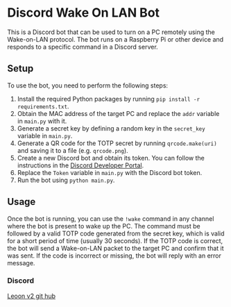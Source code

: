 # Discord Wake On LAN Bot

This is a Discord bot that can be used to turn on a PC remotely using the Wake-on-LAN protocol. The bot runs on a Raspberry Pi or other device and responds to a specific command in a Discord server.

## Setup

To use the bot, you need to perform the following steps:

1. Install the required Python packages by running `pip install -r requirements.txt`.
2. Obtain the MAC address of the target PC and replace the `addr` variable in `main.py` with it.
3. Generate a secret key by defining a random key in the `secret_key` variable in `main.py`.
4. Generate a QR code for the TOTP secret by running `qrcode.make(uri)` and saving it to a file (e.g. `qrcode.png`). 
5. Create a new Discord bot and obtain its token. You can follow the instructions in the [Discord Developer Portal](https://discord.com/developers/docs/intro).
6. Replace the `Token` variable in `main.py` with the Discord bot token.
7. Run the bot using `python main.py`.

## Usage

Once the bot is running, you can use the `!wake` command in any channel where the bot is present to wake up the PC. The command must be followed by a valid TOTP code generated from the secret key, which is valid for a short period of time (usually 30 seconds). If the TOTP code is correct, the bot will send a Wake-on-LAN packet to the target PC and confirm that it was sent. If the code is incorrect or missing, the bot will reply with an error message.

### Discord
[Leoon v2 git hub](https://discord.gg/vDZsqU3jC8)
